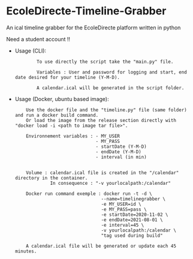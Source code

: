 # EcoleDirecte-Timeline-Grabber
An ical timeline grabber for the EcoleDirecte platform written in python

Need a student account !!

- Usage (CLI): 

              To use directly the script take the "main.py" file.

              Variables : User and password for logging and start, end date desired for your timeline (Y-M-D).

              A calendar.ical will be generated in the script folder.



- Usage (Docker, ubuntu based image):

          Use the docker file and the "timeline.py" file (same folder) and run a docker build command.
          Or load the image from the release section directly with "docker load -i <path to image tar file>".

          Environnement variables : - MY_USER
                                    - MY_PASS
                                    - startDate (Y-M-D)
                                    - endDate (Y-M-D)
                                    - interval (in min)
          
          
          Volume : calendar.ical file is created in the "/calendar" directory in the container.
                   In consequence : "-v yourlocalpath:/calendar"
                   
          Docker run command exemple : docker run -t -d \
                                      --name=timelinegrabber \
                                      -e MY_USER=id \
                                      -e MY_PASS=pass \
                                      -e startDate=2020-11-02 \
                                      -e endDate=2021-08-01 \
                                      -e interval=45 \
                                      -v yourlocalpath:/calendar \
                                      "tag used during build"
                                      
          A calendar.ical file will be generated or update each 45 minutes.
                                      
                                      

